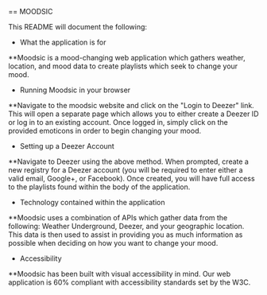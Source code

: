 == MOODSIC

This README will document the following:

* What the application is for

**Moodsic is a mood-changing web application which gathers weather, location, and mood data to create playlists which seek to change your mood.

* Running Moodsic in your browser

**Navigate to the moodsic website and click on the "Login to Deezer" link. This will open a separate page which allows you to either create a Deezer ID or log in to an existing account. Once logged in, simply click on the provided emoticons in order to begin changing your mood.

* Setting up a Deezer Account

**Navigate to Deezer using the above method. When prompted, create a new registry for a Deezer account (you will be required to enter either a valid email, Google+, or Facebook). Once created, you will have full access to the playlists found within the body of the application.

* Technology contained within the application

**Moodsic uses a combination of APIs which gather data from the following: Weather Underground, Deezer, and your geographic location. This data is then used to assist in providing you as much information as possible when deciding on how you want to change your mood.

* Accessibility

**Moodsic has been built with visual accessibility in mind. Our web application is 60% compliant with accessibility standards set by the W3C.